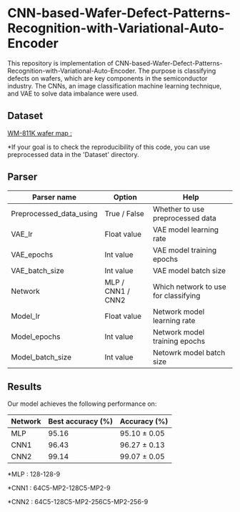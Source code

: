 # CNN-based-Wafer-Defect-Patterns-Recognition-with-Variational-Auto-Encoder
This repository is implementation of CNN-based-Wafer-Defect-Patterns-Recognition-with-Variational-Auto-Encoder.
The purpose is classifying defects on wafers, which are key components in the semiconductor industry.
The CNNs, an image classification machine learning technique, and VAE to solve data imbalance were used.


## Dataset
[WM-811K wafer map :](https://www.kaggle.com/datasets/qingyi/wm811k-wafer-map)

*If your goal is to check the reproducibility of this code, you can use preprocessed data in the 'Dataset' directory.


## Parser
| Parser name                | Option             | Help                                   |
|----------------------------|--------------------|----------------------------------------|
| Preprocessed_data_using    | True / False       | Whether to use preprocessed data       |
| VAE_lr                     | Float value        | VAE model learning rate                | 
| VAE_epochs                 | Int value          | VAE model training epochs              |
| VAE_batch_size             | Int value          | VAE model batch size                   |
| Network                    | MLP / CNN1 / CNN2  | Which network to use for classifying   |
| Model_lr                   | Float value        | Network model learning rate            |
| Model_epochs               | Int value          | Network model training epochs          |
| Model_batch_size           | Int value          | Netowrk model batch size               |


## Results
Our model achieves the following performance on: 

| Network  | Best accuracy (%) | Accuracy (%)   |
|----------|-------------------|----------------|
| MLP      | 95.16             | 95.10 ± 0.05   |
| CNN1     | 96.43             | 96.27 ± 0.13   |
| CNN2     | 99.14             | 99.07 ± 0.05   |

*MLP : 128-128-9 

*CNN1 : 64C5-MP2-128C5-MP2-9

*CNN2 : 64C5-128C5-MP2-256C5-MP2-256-9


